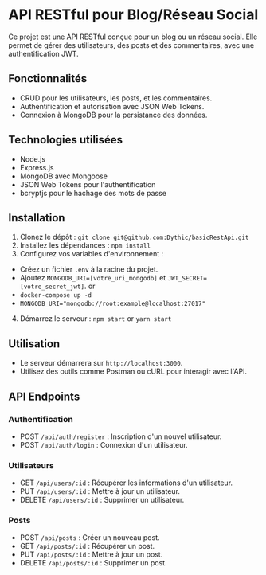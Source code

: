 # API RESTful pour Blog/Réseau Social

Ce projet est une API RESTful conçue pour un blog ou un réseau social. Elle permet de gérer des utilisateurs, des posts et des commentaires, avec une authentification JWT.

## Fonctionnalités

- CRUD pour les utilisateurs, les posts, et les commentaires.
- Authentification et autorisation avec JSON Web Tokens.
- Connexion à MongoDB pour la persistance des données.

## Technologies utilisées

- Node.js
- Express.js
- MongoDB avec Mongoose
- JSON Web Tokens pour l'authentification
- bcryptjs pour le hachage des mots de passe

## Installation

1. Clonez le dépôt : `git clone git@github.com:Dythic/basicRestApi.git`
2. Installez les dépendances : `npm install`
3. Configurez vos variables d'environnement : 
- Créez un fichier `.env` à la racine du projet.
- Ajoutez `MONGODB_URI=[votre_uri_mongodb]` et `JWT_SECRET=[votre_secret_jwt]`.
or
- `docker-compose up -d`
- `MONGODB_URI="mongodb://root:example@localhost:27017"`

4. Démarrez le serveur : `npm start` or `yarn start`


## Utilisation

- Le serveur démarrera sur `http://localhost:3000`.
- Utilisez des outils comme Postman ou cURL pour interagir avec l'API.

## API Endpoints

### Authentification
- POST `/api/auth/register` : Inscription d'un nouvel utilisateur.
- POST `/api/auth/login` : Connexion d'un utilisateur.

### Utilisateurs
- GET `/api/users/:id` : Récupérer les informations d'un utilisateur.
- PUT `/api/users/:id` : Mettre à jour un utilisateur.
- DELETE `/api/users/:id` : Supprimer un utilisateur.

### Posts
- POST `/api/posts` : Créer un nouveau post.
- GET `/api/posts/:id` : Récupérer un post.
- PUT `/api/posts/:id` : Mettre à jour un post.
- DELETE `/api/posts/:id` : Supprimer un post.

